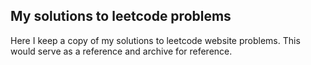 ## My solutions to leetcode problems

Here I keep a copy of my solutions to leetcode website problems. This would serve as a reference and archive for reference.

